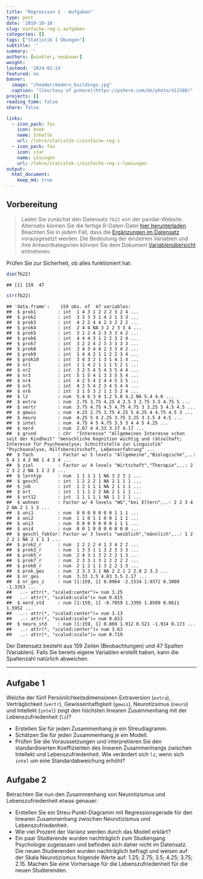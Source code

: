 ```yaml
---
title: "Regression I - Aufgaben" 
type: post
date: '2019-10-18' 
slug: einfache-reg-i-aufgaben 
categories: [] 
tags: ["Statistik I Übungen"] 
subtitle: ''
summary: '' 
authors: [winkler, neubauer]
weight:
lastmod: '2024-01-24'
featured: no
banner:
  image: "/header/modern_buildings.jpg"
  caption: "[Courtesy of pxhere](https://pxhere.com/de/photo/411588)"
projects: []
reading_time: false
share: false

links:
  - icon_pack: fas
    icon: book
    name: Inhalte
    url: /lehre/statistik-i/einfache-reg-i
  - icon_pack: fas
    icon: star
    name: Lösungen
    url: /lehre/statistik-i/einfache-reg-i-loesungen
output:
  html_document:
    keep_md: true
---
```






## Vorbereitung



> Laden Sie zunächst den Datensatz `fb22` von der pandar-Website. Alternativ können Sie die fertige R-Daten-Datei [<i class="fas fa-download"></i> hier herunterladen](/daten/fb22.rda). Beachten Sie in jedem Fall, dass die [Ergänzungen im Datensatz](/lehre/statistik-i/regression/#prep) vorausgesetzt werden. Die Bedeutung der einzelnen Variablen und ihre Antwortkategorien können Sie dem Dokument [Variablenübersicht](/lehre/statistik-i/variablen.pdf) entnehmen.

Prüfen Sie zur Sicherheit, ob alles funktioniert hat: 


```r
dim(fb22)
```

```
## [1] 159  47
```

```r
str(fb22)
```

```
## 'data.frame':	159 obs. of  47 variables:
##  $ prok1        : int  1 4 3 1 2 2 2 3 2 4 ...
##  $ prok2        : int  3 3 3 3 1 4 2 1 3 3 ...
##  $ prok3        : int  4 2 2 4 4 2 3 2 2 2 ...
##  $ prok4        : int  2 4 4 NA 3 2 2 3 3 4 ...
##  $ prok5        : int  3 1 2 4 2 3 3 3 4 2 ...
##  $ prok6        : int  4 4 4 3 1 2 2 3 2 4 ...
##  $ prok7        : int  3 2 2 4 2 3 3 3 3 3 ...
##  $ prok8        : int  3 4 3 4 4 2 3 3 4 2 ...
##  $ prok9        : int  1 4 4 2 1 1 2 2 3 4 ...
##  $ prok10       : int  3 4 3 2 1 3 1 4 1 4 ...
##  $ nr1          : int  1 1 4 2 1 1 1 5 2 1 ...
##  $ nr2          : int  3 2 5 4 5 4 3 5 4 4 ...
##  $ nr3          : int  5 1 5 4 1 3 3 5 5 4 ...
##  $ nr4          : int  4 2 5 4 2 4 4 5 3 5 ...
##  $ nr5          : int  4 2 5 4 2 3 4 5 4 4 ...
##  $ nr6          : int  3 1 5 3 2 1 1 5 2 4 ...
##  $ lz           : num  5.4 6 3 6 3.2 5.8 4.2 NA 5.4 4.6 ...
##  $ extra        : num  2.75 3.75 4.25 4 2.5 3 2.75 3.5 4.75 5 ...
##  $ vertr        : num  3.75 4.75 4.5 4.75 4.75 3 3.25 5 4.5 4.5 ...
##  $ gewis        : num  4.25 2.75 3.75 4.25 5 4.25 4 4.75 4.5 3 ...
##  $ neuro        : num  4.25 5 4 2.25 3.75 3.25 3 3.5 4 4.5 ...
##  $ intel        : num  4.75 4 5 4.75 3.5 3 4 4 5 4.25 ...
##  $ nerd         : num  2.67 4 4.33 3.17 4.17 ...
##  $ grund        : chr  "Interesse" "Allgemeines Interesse schon seit der Kindheit" "menschliche Kognition wichtig und rätselhaft; Interesse für Psychoanalyse; Schnittstelle zur Linguistik" "Psychoanalyse, Hilfsbereitschaft, Lebenserfahrung" ...
##  $ fach         : Factor w/ 5 levels "Allgemeine","Biologische",..: 5 4 1 4 2 NA 1 4 3 4 ...
##  $ ziel         : Factor w/ 4 levels "Wirtschaft","Therapie",..: 2 2 3 2 2 NA 1 2 2 2 ...
##  $ lerntyp      : num  1 1 1 1 1 NA 3 2 3 1 ...
##  $ geschl       : int  1 2 2 2 1 NA 2 1 1 1 ...
##  $ job          : int  1 2 1 1 1 NA 2 1 1 1 ...
##  $ ort          : int  1 1 1 2 2 NA 2 1 1 1 ...
##  $ ort12        : int  1 1 1 1 1 NA 1 1 1 1 ...
##  $ wohnen       : Factor w/ 4 levels "WG","bei Eltern",..: 2 2 3 4 2 NA 2 1 1 3 ...
##  $ uni1         : num  0 0 0 0 0 0 0 1 1 1 ...
##  $ uni2         : num  1 1 0 1 1 0 0 1 1 1 ...
##  $ uni3         : num  0 0 0 0 0 0 0 1 1 1 ...
##  $ uni4         : num  0 0 1 0 0 0 0 0 0 0 ...
##  $ geschl_faktor: Factor w/ 3 levels "weiblich","männlich",..: 1 2 2 2 1 NA 2 1 1 1 ...
##  $ prok2_r      : num  2 2 2 2 4 1 3 4 2 2 ...
##  $ prok3_r      : num  1 3 3 1 1 3 2 3 3 3 ...
##  $ prok5_r      : num  2 4 3 1 3 2 2 2 1 3 ...
##  $ prok7_r      : num  2 3 3 1 3 2 2 2 2 2 ...
##  $ prok8_r      : num  2 1 2 1 1 3 2 2 1 3 ...
##  $ prok_ges     : num  2 3.3 3.1 NA 2 2.1 2 2.8 2 3.3 ...
##  $ nr_ges       : num  3.33 1.5 4.83 3.5 2.17 ...
##  $ nr_ges_z     : num [1:159, 1] 0.0964 -2.1534 1.9372 0.3009 -1.3353 ...
##   ..- attr(*, "scaled:center")= num 3.25
##   ..- attr(*, "scaled:scale")= num 0.815
##  $ nerd_std     : num [1:159, 1] -0.7059 1.3395 1.8509 0.0611 1.5952 ...
##   ..- attr(*, "scaled:center")= num 3.13
##   ..- attr(*, "scaled:scale")= num 0.652
##  $ neuro_std    : num [1:159, 1] 0.869 1.912 0.521 -1.914 0.173 ...
##   ..- attr(*, "scaled:center")= num 3.63
##   ..- attr(*, "scaled:scale")= num 0.719
```

Der Datensatz besteht aus 159 Zeilen (Beobachtungen) und 47 Spalten (Variablen). Falls Sie bereits eigene Variablen erstellt haben, kann die Spaltenzahl natürlich abweichen.

***
## Aufgabe 1
Welche der fünf Persönlichkeitsdimensionen Extraversion (`extra`), Verträglichkeit (`vertr`), Gewissenhaftigkeit (`gewis`), Neurotizsimus (`neuro`) und Intellekt (`intel`) zeigt den höchsten linearen Zusammenhang mit der Lebenszufriedenheit (`lz`)?

  * Erstellen Sie für jeden Zusammenhang je ein Streudiagramm. 
  * Schätzen Sie für jeden Zusammenhang je ein Modell. 
  * Prüfen Sie die Voraussetzungen und interpretieren Sie den standardisierten Koeffizienten des linearen Zusammenhangs zwischen Intellekt und Lebenszufriedenheit. Wie verändert sich `lz`, wenn sich `intel` um eine Standardabweichung erhöht?

## Aufgabe 2
Betrachten Sie nun den Zusammenhang von Neurotizismus und Lebenszufriedenheit etwas genauer:

  * Erstellen Sie ein Streu-Punkt-Diagramm  mit Regressionsgerade für den linearen Zusammenhang zwischen Neurotizismus und Lebenszufriedenheit.
  * Wie viel Prozent der Varianz werden durch das Modell erklärt?
  * Ein paar Studierende wurden nachträglich zum Studiengang Psychologie zugelassen und befinden sich daher nicht im Datensatz. Die neuen Studierenden wurden nachträglich befragt und weisen auf der Skala Neurotizismus folgende Werte auf: 1.25; 2.75; 3.5; 4.25; 3.75; 2.15. Machen Sie eine Vorhersage für die Lebenszufriedenheit für die neuen Studierenden.


